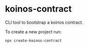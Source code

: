 # koinos-contract

CLI tool to bootstrap a koinos contract.

To create a new project run:

```
npx create-koinos-contract
```
